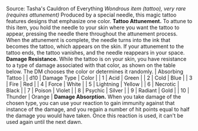 Source: Tasha's Cauldron of Everything
*Wondrous item (tattoo), very rare (requires attunement)*
Produced by a special needle, this magic tattoo features designs that emphasize one color.
**Tattoo Attunement.** To attune to this item, you hold the needle to your skin where you want the tattoo to appear, pressing the needle there throughout the attunement process. When the attunement is complete, the needle turns into the ink that becomes the tattoo, which appears on the skin.
If your attunement to the tattoo ends, the tattoo vanishes, and the needle reappears in your space.
**Damage Resistance.** While the tattoo is on your skin, you have resistance to a type of damage associated with that color, as shown on the table below. The DM chooses the color or determines it randomly.
| Absorbing Tattoo |
| d10 | Damage Type | Color |
| 1 | Acid | Green |
| 2 | Cold | Blue |
| 3 | Fire | Red |
| 4 | Force | White |
| 5 | Lightning | Yellow |
| 6 | Necrotic | Black |
| 7 | Poison | Violet |
| 8 | Psychic | Silver |
| 9 | Radiant | Gold |
| 10 | Thunder | Orange |
**Damage Absorption.** When you take damage of the chosen type, you can use your reaction to gain immunity against that instance of the damage, and you regain a number of hit points equal to half the damage you would have taken. Once this reaction is used, it can't be used again until the next dawn.